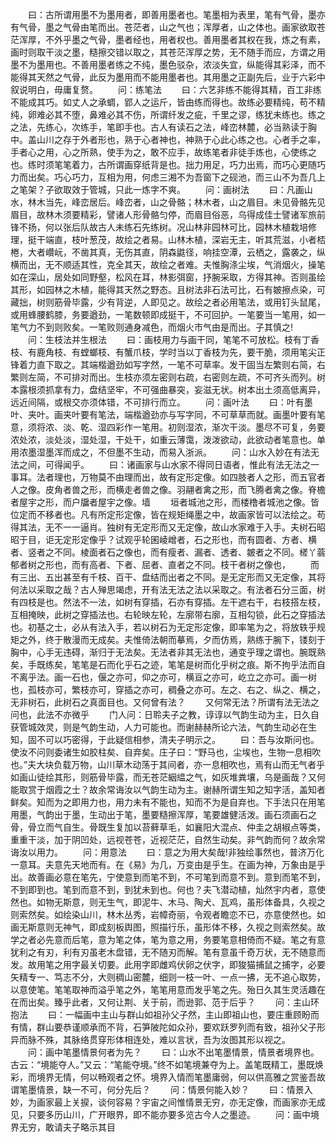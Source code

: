 <!-- { "loadSidebar": true } -->
　　曰：古所谓用墨不为墨用者，即善用墨者也。笔墨相为表里，笔有气骨，墨亦有气骨，墨之气骨由笔而出。苍茫者，山之气也；浑厚者，山之体也。画家欲取苍茫浑厚，不外乎墨之气骨，墨者经也，用者权也。善用墨者其权在我，炼之有素，画时则取干淡之墨，糙擦交错以取之，其苍茫浑厚之势，无不随手而应，方谓之用墨不为墨用也。不善用墨者练之不纯，墨色驳杂，浓淡失宜，纵能得其彩泽，而不能得其天然之气骨，此反为墨用而不能用墨者也。其用墨之正副先后，业于六彩中叙说明白，毋庸复赘。
　　问：练笔法
　　曰：六艺非练不能得其精，百工非练不能成其巧。如丈人之承蜩，郢人之运斤，皆由练而得也。故练必要精纯，苟不精纯，卵难必其不堕，鼻难必其不伤，所谓纤发之疵，千里之谬，练犹未练也。练之之法，先练心，次练手，笔即手也。古人有读石之法，峰峦林麓，必当熟读于胸中。盖山川之存于外者形也，熟于心者神也，神熟于心此心练之也。心者手之率，手者心之用，心之所熟，使手为之，敢不应手，故练笔者非徒手炼也，心使练之也。练时须笔笔着力，古所谓画穿纸背是也。拙力用足，巧力出焉，而巧心更随巧力而出矣。巧心巧力，互相为用，何虑三湘不为吾窗下之砚池，而三山不为吾几上之笔架？子欲取效于管城，只此一炼字不爽。
　　问：画树法
　　曰：凡画山水，林木当先，峰峦居后。峰峦者，山之骨骼；林木者，山之眉目。未见骨骼先见眉目，故林木须要精彩，譬诸人形骨骼匀停，而眉目俗恶，乌得成佳士譬诸军旅前锋不扬，何以张后队故古人未练石先练树。况山林非园林可比，园林木植栽培修理，挺干端直，枝叶葱茂，故绘之者易。山林木植，深岩无主，听其荒滋，小者桮棬，大者巑岏，不凿其真，无伤其直，阴森鼪径，响挂空潭，云栖之，露袭之，纵横而出，无不顺适其性，克全其天，故绘之者难。夫惟胸涤尘埃，气消烟火，操笔如在深山，居处如同野壑，松风在耳，林影弭窗，抒腕采取，方得其神。否则虽绘其形，如园林之木植，能得其天然之野态。且树法非石法可比，石有皴擦点染，可藏拙，树则筋骨毕露，少有背逆，人即见之。故绘之者必用笔法，或用钉头鼠尾，或用蜂腰鹤膝，务要遒劲，一笔数顿即成挺干，不可回护。一笔要当一笔用，如一笔气力不到则败矣。一笔败则通身减色，而烟火市气由是而出。子其慎之!
　　问：生枝法并生根法
　　曰：画枝用力与画干同，笔笔不可放松。枝有丁香枝、有鹿角枝、有螳螂枝、有蟹爪枝，学时当以丁香枝为先，要干脆，须用笔尖正锋着力直下取之。其端楷遒劲如写字然，一笔不可草率。发干固当左繁则右简，右繁则左简，不可排对而出。生枝亦须左密则右疏，右密则左疏，不可齐头而列。树本露根须抓拿有力，盘结坚牢，不可强曲暴突，妄滋无状。树本出土须高低离异，远近间隔，或根交亦须体错，不可排行而立。
　　问：画叶法
　　曰：叶有墨叶、夹叶。画夹叶要有笔法，端楷遒劲亦与写字同，不可草草而就。画墨叶要有笔意，须将浓、淡、乾、湿四彩作一笔用。初则湿浓，渐次干淡。墨尽不可复，务要浓处浓，淡处淡，湿处湿，干处干，如重云薄霭，泼泼欲动，此欲动者笔意也。单用浓墨湿墨浑而成之，不但墨不生动，而易入浙派。
　　问：山水入妙在有法无法之间，可得闻乎。
　　曰：诸画家与山水家不得同日语者，惟此有法无法之一事耳。法者理也，万物莫不由理而出，故有定形定像。如四肢者人之形，而五官者人之像。皮角者兽之形，而横走者兽之像。羽翮者禽之形，而飞腾者禽之像。脊檐者屋宇之形，而户牖者屋宇之像。墙
　　垣者城池之形，而楼橹者城池之像。皆位定而不移者也。凡有所定形定像，皆在规矩绳墨之中，故画家皆可以法绘之。苟得其法，无不一一逼肖。独树有无定形而又无定像，故山水家难于入手。夫树石昭昭于目，讵无定形定像乎？试观乎轮囷崚嶒者，石之形也，而有圆者、方者、横者、竖者之不同。棱面者石之像也，而有瘦者、漏者、透者、皴者之不同。槎丫蓊郁者树之形也，而有高者、下者、屈者、直者之不同。枝干者树之像也，
　　而有三出、五出甚至有千枝、百干、盘结而出者之不同。是无定形而又无定像，其将何法以采取之哉？古人殚思竭虑，开有法无法之法以采取之。有法者石分三面，树有四枝是也。然法不一法，如树有穿插，石亦有穿插。左干遮右干，右枝搭左枝，互相掩映，此树之穿插法也。右轮映左轮，左廓带右廓，互相勾锁，此石之穿插法也。初基之士，必从有法入手，若以树石为无定形定像，即率笔为之，将放轶乎规矩之外，终于散漫而无成矣。夫惟倚法朝而摹焉，夕而仿焉，熟练于腕下，镂刻于胸中，心手无违碍，渐归于无法矣。无法者非其无法也，通变乎理之谓也。腕既熟矣，手既练矣，笔笔是石而化乎石之迹，笔笔是树而化乎树之痕。斯不拘乎法而自不离乎法。画一石也，偃之亦可，仰之亦可，横亘之亦可，屹立之亦可。画一树也，孤枝亦可，繁枝亦可，穿插之亦可，稠叠之亦可。左之、右之、纵之、横之，无非树石，此树石之真面目也。又何曾有法？
　　又何常无法？所谓有法无法之问也，此法不亦微乎
　　门人问：日聆夫子之教，谆谆以气韵生动为主，日久自获管城效灵，则是气韵生动，人力可能也。而谢赫赫所论六法，气韵生动必在生知，固不可以巧密得，于此疑信相参，清夫子明示之。
　　曰：吾与汝斯问也。使汝不问则委诸生如胶柱矣、自弃矣。庄子曰：“野马也，尘埃也，生物一息相吹也。”夫大块负载万物，山川草木动荡于其间者，亦一息相吹也，焉有山而无气者乎如画山徒绘其形，则筋骨毕露，而无苍茫絪緼之气，如灰堆粪壤，乌是画哉？又何能取赏于烟霞之士？故余常诲汝以气韵生动为主。谢赫所谓生知之知字活，盖知者鲜矣。知而为之即用力也，用力未有不能也，知而不为是自弃也。下手法只在用笔用墨，气韵出于墨，生动出于笔，墨要糙擦浑厚，笔要雄健活泼。画石须画石之骨，骨立而气自生。骨既生复加以苔藓草毛，如襄阳大混点、仲圭之胡椒点等类，重重干淡，加于阴凹处，远视苍苍，近视茫茫，自然生动矣。非气韵而何？故余常诲汝以用力。
　　问：用意法
　　曰：意之为用大矣哉!非独绘事然也，普济万化一意耳。夫意先天地而有。在《易》为几，万变由是乎生。在画为神，万象由是乎出。故善画必意在笔先，宁使意到而笔不到，不可笔到而意不到。意到而笔不到，不到即到也。笔到而意不到，到犹未到也。何也？夫飞潜动植，灿然宇内者，意使然也。如物无斯意，则无生气，即泥牛、木马、陶犬、瓦鸡，虽形体备具，久视之则索然矣。如绘染山川，林木丛秀，岩幛奇丽，令观者瞻恋不已，亦意使然也。如画无斯意则无神气，即成刻板舆图，照描行乐，虽形体不移，久视之则索然矣。故学之者必先意而后笔，意为笔之体，笔为意之用，务要笔意相倚而不疑。笔之有意犹利之有刃，利有刃虽老木盘错，无不随刃而解。笔有意虽千奇万状，无不随意而发。故用笔之用字最关切要。此用字即雌鸡伏卵之伏字，即狻猫捕鼠之捕字，必要矢精专一、笃志不分，大则稠山密麓，细则一枝一叶、一点一拂，无不追心取势，以意使笔。笔笔取神而溢乎笔之外，笔笔用意而发乎笔之先。殆日久其生灵活趣在在而出矣。臻乎此者，又何让荆、关于前，而逊郭、范于后乎？
　　问：主山环抱法
　　曰：一幅画中主山与群山如祖孙父子然，主山即祖山也，要庄重顾盼而有情，群山要恭谨顺承而不背，石笋陂陀如众孙，要欢跃罗列而有致，祖孙父子形异而脉不殊，其脉络贯穿形体相连处，难以言状，吾为汝图其形以视之。
　　问：画中笔墨情景何者为先？
　　曰：山水不出笔墨情景，情景者境界也。古云：“境能夺人。”又云：“笔能夺境。”终不如笔境兼夺为上。盖笔既精工，墨既焕彩，而境界无情，何以畅观者之怀。境界入情而笔墨庸弱，何以供高雅之赏鉴吾故谓笔墨情景，缺一不可，何分先后？
　　问：情景何能入妙？
　　曰：情景入妙，为画家最上关捩，谈何容易？宇宙之间惟情景无穷，亦无定像，而画家亦无成见，只要多历山川，广开眼界，即不能亦要多览古今人之墨迹。
　　问：画中境界无穷，敢请夫子略示其目
